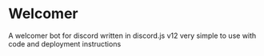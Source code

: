 # Welcomer
A welcomer bot for discord written in discord.js v12 very simple to use with code and deployment instructions
